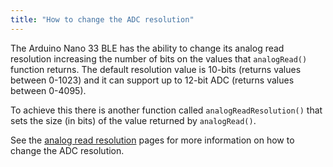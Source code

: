 ```yaml
---
title: "How to change the ADC resolution"
---
```


The Arduino Nano 33 BLE has the ability to change its analog read resolution increasing the number of bits on the values that `analogRead()` function returns. The default resolution value is 10-bits (returns values between 0-1023) and it can support up to 12-bit ADC (returns values between 0-4095).

To achieve this there is another function called `analogReadResolution()` that sets the size (in bits) of the value returned by `analogRead()`.

See the [analog read resolution](https://www.arduino.cc/en/Reference/AnalogReadResolution) pages for more information on how to change the ADC resolution.
